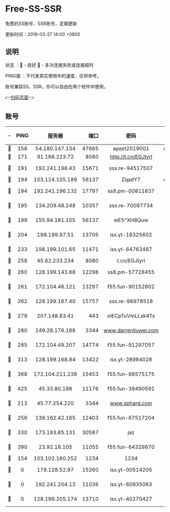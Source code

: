 # Free-SS-SSR

免费的SS账号、SSR账号，定期更新

更新时间：2019-03-27 14:00 +0800

## 说明

状态     ：🙂 - 良好 🙁 - 多次连接失败或连接超时

PING值   ：不代表真实使用中的速度，仅供参考。

账号兼容SS、SSR，你可以自由在两个软件中使用。

👉[扫码页面](https://liesauer.github.io/Free-SS-SSR/)👈

## 账号

|-|PING|服务器|端口|密码|加密方式|区域|
|:----:|:----:|:-----:|-----:|:----:|:----:|:----:|
|🙂|158|54.180.147.134|47665|apext2019001|chacha20|KR|
|🙂|171|91.188.223.72|8080|http://t.cn/EGJIyrl|rc4-md5|RU|
|🙂|191|192.241.198.43|15671|ssx.re-94517507|aes-256-cfb|US|
|🙂|194|103.124.105.189|56137|ZqadY7|chacha20|US|
|🙂|194|192.241.196.132|17797|ss8.pm-00811837|aes-256-cfb|US|
|🙂|195|134.209.48.248|10357|ssx.re-70097734|aes-256-cfb|US|
|🙂|199|155.94.181.105|56137|wE5^XH8Quw|aes-256-cfb|US|
|🙂|204|198.199.97.51|13705|isx.yt-16325602|aes-256-cfb|US|
|🙂|233|198.199.101.65|11471|isx.yt-64763487|aes-256-cfb|US|
|🙂|258|45.62.233.234|8080|t.cn/EGJIyrl|rc4-md5|CA|
|🙂|260|128.199.143.68|12298|ss8.pm-57728455|aes-256-cfb|SG|
|🙂|261|172.104.46.121|13297|f55.fun-90152802|aes-256-cfb|SG|
|🙂|262|128.199.167.40|15757|ssx.re-98978518|aes-256-cfb|SG|
|🙂|279|207.148.83.41|443|oiECpTuVmLLxk4Ts|aes-256-cfb|AU|
|🙂|280|149.28.176.168|3344|www.darrenliuwei.com|aes-256-cfb|AU|
|🙂|285|172.104.49.207|14774|f55.fun-91297057|aes-256-cfb|SG|
|🙂|313|128.199.168.84|13422|isx.yt-28984028|aes-256-cfb|SG|
|🙂|368|172.104.211.238|15453|f55.fun-88575175|aes-256-cfb|US|
|🙂|425|45.33.80.198|11176|f55.fun-38490591|aes-256-cfb|US|
|🙂|213|45.77.254.220|3344|www.sphard.com|aes-256-cfb|SG|
|🙂|256|139.162.42.165|12403|f55.fun-67517204|aes-256-cfb|SG|
|🙂|330|173.193.85.131|30587|jaz|aes-256-cfb|US|
|🙂|390|23.92.18.105|11055|f55.fun-64329870|aes-256-cfb|US|
|🙁|154|103.102.160.252|1234|1234|rc4-md5|JP|
|🙁|0|178.128.52.97|15260|isx.yt-00514205|aes-256-cfb|SG|
|🙁|0|192.241.204.13|11036|isx.yt-60935063|aes-256-cfb|US|
|🙁|0|128.199.205.174|13710|isx.yt-40270427|aes-256-cfb|SG|
